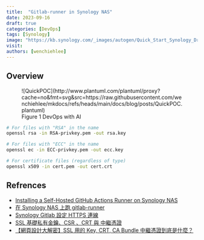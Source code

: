 ```yaml
---
title:  "Gitlab-runner in Synology NAS"
date: 2023-09-16
draft: true
categories: [DevOps]
tags: [Synology]
image: "https://kb.synology.com/_images/autogen/Quick_Start_Synology_Drive_admin/1.png"
visit:
authors: [wenchiehlee]
---
```


## Overview

<figure markdown="span">
![QuickPOC](http://www.plantuml.com/plantuml/proxy?cache=no&fmt=svg&src=https://raw.githubusercontent.com/wenchiehlee/mkdocs/refs/heads/main/docs/blog/posts/QuickPOC.plantuml)
  <figcaption>Figure 1 DevOps with AI</figcaption>
</figure>

``` bash
# For files with "RSA" in the name
openssl rsa -in RSA-privkey.pem -out rsa.key

# For files with "ECC" in the name
openssl ec -in ECC-privkey.pem -out ecc.key

# For certificate files (regardless of type)
openssl x509 -in cert.pem -out cert.crt
```

## Refrences
* [Installing a Self-Hosted GitHub Actions Runner on Synology NAS](https://oleksandrkirichenko.com/blog/github-runner-on-synology/)
* [在 Synology NAS 上跑 gitlab-runner](https://viml.nchc.org.tw/archive_blog_759/)
* [Synology Gitlab 設定 HTTPS 連線](https://medium.com/@alex_cheng_9527/synology-gitlab-%E8%A8%AD%E5%AE%9A-https-%E9%80%A3%E7%B7%9A-376c2e933fd2)
* [SSL 基礎私有金鑰、CSR 、CRT 與 中繼憑證](https://haway.30cm.gg/ssl-key-csr-crt-pem/)
* [【網頁設計大解密】SSL 用的 Key, CRT, CA Bundle 中繼憑證到底是什麼？](https://simular.co/blog/post/75-crt-ca-bundle-%E5%88%B0%E5%BA%95%E6%98%AF%E4%BB%80%E9%BA%BC)